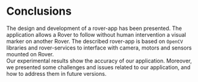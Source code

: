 Conclusions
============

The design and development of a rover-app has been presented.
The application allows a Rover to follow without human intervention a visual marker on another Rover. 
The described rover-app  is based on `OpenCV` libraries and rover-services to interface with camera, motors and sensors mounted on Rover.  
Our experimental results show the accuracy of our application.
Moreover, we presented some challenges and issues related to our application, and how to address them in future versions. 

